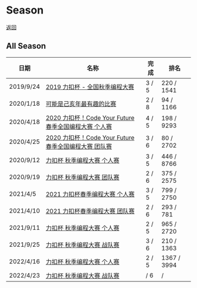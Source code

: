 # Season

[返回](./README.md)



## All Season
| 日期       | 名称                                                      | 完成  | 排名       |
| ---------- | --------------------------------------------------------- | ----- | ---------- |
| 2019/9/24  | [2019 力扣杯 - 全国秋季编程大赛](./season/2019-fall/README.md) | 3 / 5 | 220 / 1541 |
| 2020/1/18  | [可能是己亥年最有趣的比赛](./season/sf-2020/README.md) | 2 / 8 | 94 / 1166 |
| 2020/4/18  | [2020 力扣杯！Code Your Future 春季全国编程大赛 个人赛](./season/2020-spring/README.md) | 4 / 5 | 198 / 9293 |
| 2020/4/25  | [2020 力扣杯！Code Your Future 春季全国编程大赛 团队赛](./season/2020-spring/README.md) | 3 / 6 | 80 / 2702 |
| 2020/9/12  | [力扣杯 秋季编程大赛 个人赛](./season/2020-fall/README.md) | 3 / 5 | 446 / 8766 |
| 2020/9/19  | [力扣杯 秋季编程大赛 团队赛](./season/2020-fall/README.md) | 2 / 6 | 375 / 2575 |
| 2021/4/5  | [2021 力扣杯春季编程大赛 个人赛](./season/2021-spring/README.md) | 3 / 5 | 799 / 2750 |
| 2021/4/10  | [2021 力扣杯春季编程大赛 团队赛](./season/2021-spring/README.md) | 2 / 6 | 293 / 781 |
| 2021/9/11  | [力扣杯 秋季编程大赛 个人赛](./season/2021-fall/README.md) | 2 / 5 | 965 / 2720 |
| 2021/9/25  | [力扣杯 秋季编程大赛 战队赛](./season/2021-fall/README.md) | 3 / 6 | 210 / 1363 |
| 2022/4/16  | [力扣杯 秋季编程大赛 个人赛](./season/2022-spring/README.md) | 2 / 5 | 1367 / 3994 |
| 2022/4/23  | [力扣杯 秋季编程大赛 战队赛](./season/20212-spring/README.md) |   / 6 |  /  |
